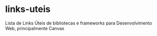# links-uteis
Lista de Links Úteis de bibliotecas e frameworks para Desenvolvimento Web, principalmente Canvas
